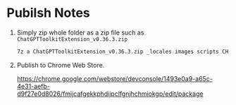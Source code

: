 # Pubilsh Notes

1. Simply zip whole folder as a zip file such as `ChatGPTToolkitExtension_v0.36.3.zip`

    ```sh
    7z a ChatGPTToolkitExtension_v0.36.3.zip _locales images scripts CHANGELOG.md manifest.json README.md
    ```

2. Publish to Chrome Web Store.

    <https://chrome.google.com/webstore/devconsole/1493e0a9-a65c-4e31-aefb-d9f27e0d8026/fmijcafgekkphdijpclfgnjhchmiokgp/edit/package>